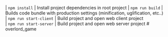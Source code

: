 | `npm install` | Install project dependencies in root project
| `npm run build` | Builds code bundle with production settings (minification, uglification, etc..)
| `npm run start-client` | Build project and open web client project  
| `npm run start-server` | Build project and open web server project
#   o v e r l o r d _ g a m e  
 